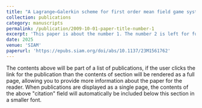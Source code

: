 ```yaml
---
title: "A Lagrange–Galerkin scheme for first order mean field game systems"
collection: publications
category: manuscripts
permalink: /publication/2009-10-01-paper-title-number-1
excerpt: 'This paper is about the number 1. The number 2 is left for future work.'
date: 2025
venue: 'SIAM'
paperurl: 'https://epubs.siam.org/doi/abs/10.1137/23M1561762'
---
```

The contents above will be part of a list of publications, if the user clicks the link for the publication than the contents of section will be rendered as a full page, allowing you to provide more information about the paper for the reader. When publications are displayed as a single page, the contents of the above "citation" field will automatically be included below this section in a smaller font.
